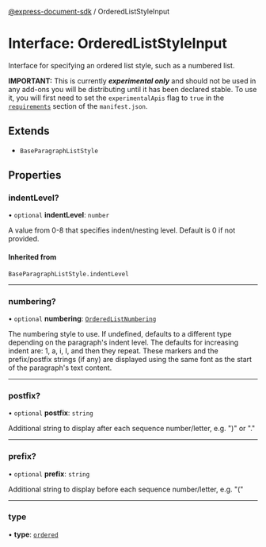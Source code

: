 [@express-document-sdk](../overview.md) / OrderedListStyleInput

# Interface: OrderedListStyleInput

Interface for specifying an ordered list style, such as a numbered list.
<InlineAlert slots="text" variant="warning"/>

**IMPORTANT:** This is currently ***experimental only*** and should not be used in any add-ons you will be distributing until it has been declared stable. To use it, you will first need to set the `experimentalApis` flag to `true` in the [`requirements`](../../../manifest/index.md#requirements) section of the `manifest.json`.

## Extends

- `BaseParagraphListStyle`

## Properties

### indentLevel?

• `optional` **indentLevel**: `number`

A value from 0-8 that specifies indent/nesting level. Default is 0 if not provided.

#### Inherited from

`BaseParagraphListStyle.indentLevel`

***

### numbering?

• `optional` **numbering**: [`OrderedListNumbering`](../enumerations/OrderedListNumbering.md)

The numbering style to use. If undefined, defaults to a different type depending on the paragraph's indent level.
The defaults for increasing indent are: 1, a, i, I, and then they repeat.
These markers and the prefix/postfix strings (if any) are displayed using the same font as the start of the
paragraph's text content.

***

### postfix?

• `optional` **postfix**: `string`

Additional string to display after each sequence number/letter, e.g. ")" or "."

***

### prefix?

• `optional` **prefix**: `string`

Additional string to display before each sequence number/letter, e.g. "("

***

### type

• **type**: [`ordered`](../enumerations/ParagraphListType.md#ordered)

